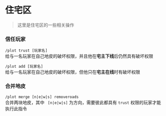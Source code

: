 # 住宅区

> 这里是住宅区的一些相关操作

### 信任玩家
`/plot trust [玩家名]`  
给与一名玩家在自己地皮的破坏权限，并且他在**宅主下线**后仍然具有破坏权限

`/plot add [玩家名]`  
给与一名玩家在自己地皮的破坏权限，但他只在**宅主在线**时有破坏权限

### 合并地皮  
`/plot merge [n|e|w|s] removeroads`  
合并两块地皮，其中 ` [n|e|w|s]` 为方向，需要彼此都具有 `trust` 权限的玩家才能执行此指令